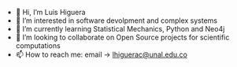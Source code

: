 - 👋 Hi, I’m Luis Higuera
- 👀 I’m interested in software devolpment and complex systems
- 🌱 I’m currently learning Statistical Mechanics, Python and Neo4j
- 💞️ I’m looking to collaborate on Open Source projects for scientific computations
- 📫 How to reach me: email ->  lhiguerac@unal.edu.co

<!---
complexluise/complexluise is a ✨ special ✨ repository because its `README.md` (this file) appears on your GitHub profile.
You can click the Preview link to take a look at your changes.
--->
